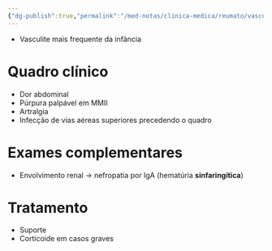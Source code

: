 ```yaml
---
{"dg-publish":true,"permalink":"/med-notas/clinica-medica/reumato/vasculites/vasculite-por-ig-a/","tags":["review"]}
---
```


- Vasculite mais frequente da infância

# Quadro clínico
- Dor abdominal
- Púrpura palpável em MMII
- Artralgia
- Infecção de vias aéreas superiores precedendo o quadro

# Exames complementares
- Envolvimento renal -> nefropatia por IgA (hematúria **sinfaringítica**)

# Tratamento
- Suporte
- Corticoide em casos graves